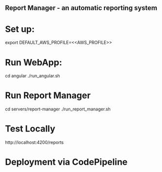 ## Report Manager - an automatic reporting system

# Set up:
export DEFAULT_AWS_PROFILE=<<AWS_PROFILE>>

# Run WebApp:
cd angular
./run_angular.sh

# Run Report Manager
cd servers/report-manager
./run_report_manager.sh

# Test Locally
http://localhost:4200/reports

# Deployment via CodePipeline

